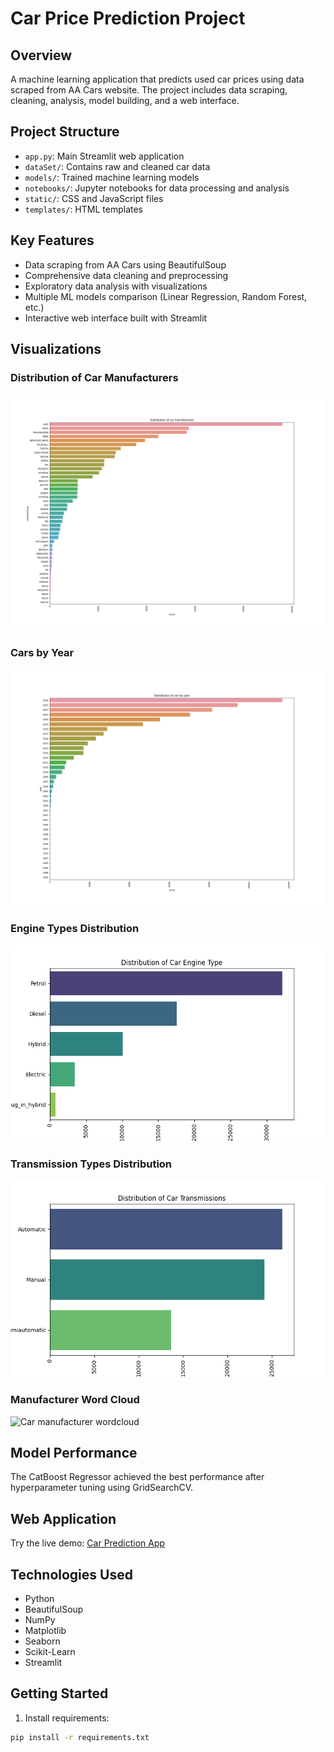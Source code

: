 # Car Price Prediction Project

## Overview
A machine learning application that predicts used car prices using data scraped from AA Cars website. The project includes data scraping, cleaning, analysis, model building, and a web interface.

## Project Structure
- `app.py`: Main Streamlit web application
- `dataSet/`: Contains raw and cleaned car data
- `models/`: Trained machine learning models
- `notebooks/`: Jupyter notebooks for data processing and analysis
- `static/`: CSS and JavaScript files
- `templates/`: HTML templates

## Key Features
- Data scraping from AA Cars using BeautifulSoup
- Comprehensive data cleaning and preprocessing
- Exploratory data analysis with visualizations 
- Multiple ML models comparison (Linear Regression, Random Forest, etc.)
- Interactive web interface built with Streamlit

## Visualizations
### Distribution of Car Manufacturers
![Car manufacturer distribution](images/distribution-of-car-manufacturers.png)

### Cars by Year
![Year distribution](images/distribution-of-car-by-year.png)

### Engine Types Distribution
![Car engine distribution](images/distribution-of-car-engine-type.png)

### Transmission Types Distribution
![Car transmission distribution](images/distribution-of-car-transmission.png)

### Manufacturer Word Cloud
![Car manufacturer wordcloud](images/cast.png)

## Model Performance
The CatBoost Regressor achieved the best performance after hyperparameter tuning using GridSearchCV.

## Web Application
Try the live demo: [Car Prediction App](https://share.streamlit.io/victorumunna/car-price-prediction/app.py)

## Technologies Used
- Python
- BeautifulSoup
- NumPy
- Matplotlib
- Seaborn
- Scikit-Learn
- Streamlit

## Getting Started
1. Install requirements:
```sh
pip install -r requirements.txt